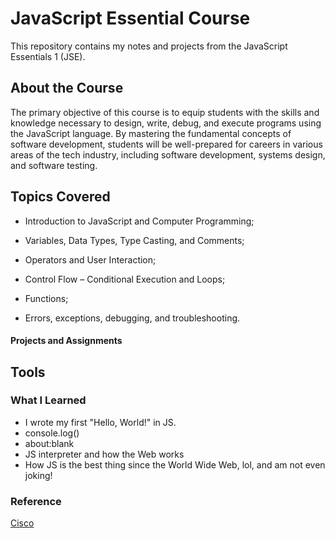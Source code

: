 # JavaScript Essential Course

This repository contains my notes and projects from the JavaScript Essentials 1 (JSE).

## About the Course

The primary objective of this course is to equip students with the skills and knowledge necessary to design, write, debug, and execute programs using the JavaScript language. By mastering the fundamental concepts of software development, students will be well-prepared for careers in various areas of the tech industry, including software development, systems design, and software testing.


## Topics Covered

* Introduction to JavaScript and Computer Programming;

* Variables, Data Types, Type Casting, and Comments;

* Operators and User Interaction;

* Control Flow – Conditional Execution and Loops;

* Functions;

* Errors, exceptions, debugging, and troubleshooting.

#### Projects and Assignments


## Tools


### What I Learned

* I wrote my first "Hello, World!" in JS.
* console.log()
* about:blank
* JS interpreter and how the Web works
* How JS is the best thing since the World Wide Web, lol, and am not even joking!

### Reference
[Cisco](https://lms.netacad.com)